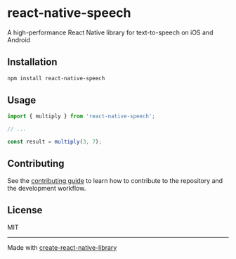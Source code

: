 # react-native-speech

A high-performance React Native library for text-to-speech on iOS and Android

## Installation

```sh
npm install react-native-speech
```

## Usage


```js
import { multiply } from 'react-native-speech';

// ...

const result = multiply(3, 7);
```


## Contributing

See the [contributing guide](CONTRIBUTING.md) to learn how to contribute to the repository and the development workflow.

## License

MIT

---

Made with [create-react-native-library](https://github.com/callstack/react-native-builder-bob)

